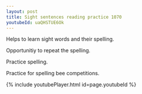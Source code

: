```yaml
---
layout: post
title: Sight sentences reading practice 1070
youtubeId: uaQHSTUE6Ok
---
```

 
 
Helps to learn sight words and their spelling.

Opportunitiy to repeat the spelling. 

Practice spelling. 
 
Practice for spelling bee competitions. 
 
{% include youtubePlayer.html id=page.youtubeId %}
 
 
